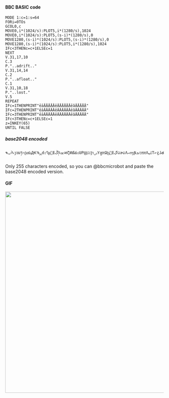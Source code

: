 #### BBC BASIC code

```basic
MODE 1:c=1:s=64
FORi=0TOs
GCOL0,c
MOVE0,i*(1024/s):PLOT5,i*(1280/s),1024
MOVE0,i*(1024/s):PLOT5,(s-i)*(1280/s),0
MOVE1280,(s-i)*(1024/s):PLOT5,(s-i)*(1280/s),0
MOVE1280,(s-i)*(1024/s):PLOT5,i*(1280/s),1024
IFc<3THENc=c+1ELSEc=1
NEXT
V.31,17,10
C.3
P."..adrift.."
V.31,14,14
C.2
P."..afloat.."
C.1
V.31,10,18
P."..lost."
V.5
REPEAT
IFc=1THENPRINT"ēāĀĀĀĀĀēĂĀĀĀĀĀēăĂĀĀĀĀ"
IFc=2THENPRINT"ēāĀĀĀĀĀēĂĂĀĀĀĀēăĀĀĀĀĀ"
IFc=3THENPRINT"ēāĂĀĀĀĀēĂĀĀĀĀĀēăĀĀĀĀĀ"
IFc<3THENc=c+1ELSEc=1
z=INKEY(65)
UNTIL FALSE
```

##### base2048 encoded

```
ຈࢠঔޑȷѨཏಇѯయԪڕࠄɗ೦ՂҏࡩƗڴཥࡁआζИౙవಽUРϢࡆϨԒ৭ݭYॷਸՁϦࡩƗڲଇɚଢΛއ൬ƝמࡏॻਸΛݿپT൳ȥɺతࠔݗێԚպहݾഹࠔݗێԚպࠂɚϢࡇХబƋՐЪୠਸՂѳߤԠദઌɊ౬wдו൶ށѢРབڝРثഌڂଇࡁ௱ڣϦࡪಮڅD߃ಸمʫܬঌಜΦଯങ౼ʪחೡڄసঞଛΦƊൽࠁ෮ͱɓࡂ೫ܜƐƏصʟݺೡΝНߢƕܡଐঐϣΓϽݙɸฤҽƿϢยƊઔமಆബಆ౪ҹG888Hߟ888Cథe88CҰศɩԭɩǷŧe888keʚ88RW888Pp১گаڮԌΡƸ888ȤƷ888ŧƓ888ĸɈݯ৫ೱࢶґɤಽɐвঐψԅ੯ҲԨٯञߍघ
```

Only 255 characters encoded, so you can @bbcmicrobot and paste the base2048 encoded version.

#### GIF

<img src="https://raw.githubusercontent.com/d-mckee/bbcbasic-experiments/main/03-adrift-afloat-lost/adrift-afloat-lost.gif" width="640">
